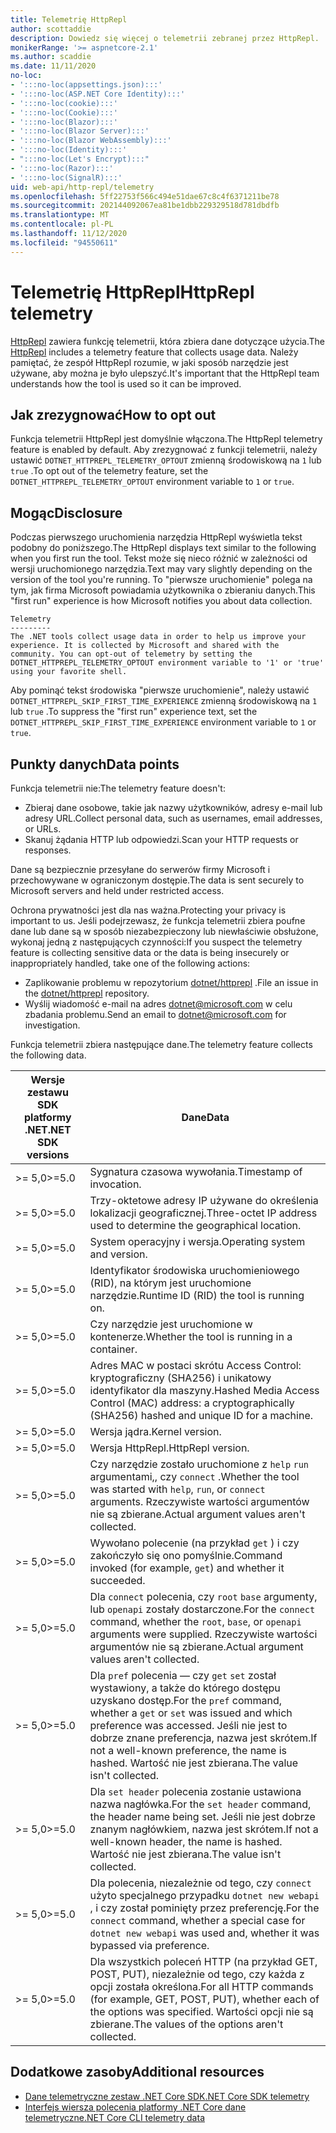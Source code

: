 ```yaml
---
title: Telemetrię HttpRepl
author: scottaddie
description: Dowiedz się więcej o telemetrii zebranej przez HttpRepl.
monikerRange: '>= aspnetcore-2.1'
ms.author: scaddie
ms.date: 11/11/2020
no-loc:
- ':::no-loc(appsettings.json):::'
- ':::no-loc(ASP.NET Core Identity):::'
- ':::no-loc(cookie):::'
- ':::no-loc(Cookie):::'
- ':::no-loc(Blazor):::'
- ':::no-loc(Blazor Server):::'
- ':::no-loc(Blazor WebAssembly):::'
- ':::no-loc(Identity):::'
- ":::no-loc(Let's Encrypt):::"
- ':::no-loc(Razor):::'
- ':::no-loc(SignalR):::'
uid: web-api/http-repl/telemetry
ms.openlocfilehash: 5ff22753f566c494e51dae67c8c4f6371211be78
ms.sourcegitcommit: 202144092067ea81be1dbb229329518d781dbdfb
ms.translationtype: MT
ms.contentlocale: pl-PL
ms.lasthandoff: 11/12/2020
ms.locfileid: "94550611"
---
```

# <a name="httprepl-telemetry"></a><span data-ttu-id="0183f-103">Telemetrię HttpRepl</span><span class="sxs-lookup"><span data-stu-id="0183f-103">HttpRepl telemetry</span></span>

<span data-ttu-id="0183f-104">[HttpRepl](xref:web-api/http-repl) zawiera funkcję telemetrii, która zbiera dane dotyczące użycia.</span><span class="sxs-lookup"><span data-stu-id="0183f-104">The [HttpRepl](xref:web-api/http-repl) includes a telemetry feature that collects usage data.</span></span> <span data-ttu-id="0183f-105">Należy pamiętać, że zespół HttpRepl rozumie, w jaki sposób narzędzie jest używane, aby można je było ulepszyć.</span><span class="sxs-lookup"><span data-stu-id="0183f-105">It's important that the HttpRepl team understands how the tool is used so it can be improved.</span></span>

## <a name="how-to-opt-out"></a><span data-ttu-id="0183f-106">Jak zrezygnować</span><span class="sxs-lookup"><span data-stu-id="0183f-106">How to opt out</span></span>

<span data-ttu-id="0183f-107">Funkcja telemetrii HttpRepl jest domyślnie włączona.</span><span class="sxs-lookup"><span data-stu-id="0183f-107">The HttpRepl telemetry feature is enabled by default.</span></span> <span data-ttu-id="0183f-108">Aby zrezygnować z funkcji telemetrii, należy ustawić `DOTNET_HTTPREPL_TELEMETRY_OPTOUT` zmienną środowiskową na `1` lub `true` .</span><span class="sxs-lookup"><span data-stu-id="0183f-108">To opt out of the telemetry feature, set the `DOTNET_HTTPREPL_TELEMETRY_OPTOUT` environment variable to `1` or `true`.</span></span>

## <a name="disclosure"></a><span data-ttu-id="0183f-109">Mogąc</span><span class="sxs-lookup"><span data-stu-id="0183f-109">Disclosure</span></span>

<span data-ttu-id="0183f-110">Podczas pierwszego uruchomienia narzędzia HttpRepl wyświetla tekst podobny do poniższego.</span><span class="sxs-lookup"><span data-stu-id="0183f-110">The HttpRepl displays text similar to the following when you first run the tool.</span></span> <span data-ttu-id="0183f-111">Tekst może się nieco różnić w zależności od wersji uruchomionego narzędzia.</span><span class="sxs-lookup"><span data-stu-id="0183f-111">Text may vary slightly depending on the version of the tool you're running.</span></span> <span data-ttu-id="0183f-112">To "pierwsze uruchomienie" polega na tym, jak firma Microsoft powiadamia użytkownika o zbieraniu danych.</span><span class="sxs-lookup"><span data-stu-id="0183f-112">This "first run" experience is how Microsoft notifies you about data collection.</span></span>

```console
Telemetry
---------
The .NET tools collect usage data in order to help us improve your experience. It is collected by Microsoft and shared with the community. You can opt-out of telemetry by setting the DOTNET_HTTPREPL_TELEMETRY_OPTOUT environment variable to '1' or 'true' using your favorite shell.
```

<span data-ttu-id="0183f-113">Aby pominąć tekst środowiska "pierwsze uruchomienie", należy ustawić `DOTNET_HTTPREPL_SKIP_FIRST_TIME_EXPERIENCE` zmienną środowiskową na `1` lub `true` .</span><span class="sxs-lookup"><span data-stu-id="0183f-113">To suppress the "first run" experience text, set the `DOTNET_HTTPREPL_SKIP_FIRST_TIME_EXPERIENCE` environment variable to `1` or `true`.</span></span>

## <a name="data-points"></a><span data-ttu-id="0183f-114">Punkty danych</span><span class="sxs-lookup"><span data-stu-id="0183f-114">Data points</span></span>

<span data-ttu-id="0183f-115">Funkcja telemetrii nie:</span><span class="sxs-lookup"><span data-stu-id="0183f-115">The telemetry feature doesn't:</span></span>

* <span data-ttu-id="0183f-116">Zbieraj dane osobowe, takie jak nazwy użytkowników, adresy e-mail lub adresy URL.</span><span class="sxs-lookup"><span data-stu-id="0183f-116">Collect personal data, such as usernames, email addresses, or URLs.</span></span>
* <span data-ttu-id="0183f-117">Skanuj żądania HTTP lub odpowiedzi.</span><span class="sxs-lookup"><span data-stu-id="0183f-117">Scan your HTTP requests or responses.</span></span>

<span data-ttu-id="0183f-118">Dane są bezpiecznie przesyłane do serwerów firmy Microsoft i przechowywane w ograniczonym dostępie.</span><span class="sxs-lookup"><span data-stu-id="0183f-118">The data is sent securely to Microsoft servers and held under restricted access.</span></span>

<span data-ttu-id="0183f-119">Ochrona prywatności jest dla nas ważna.</span><span class="sxs-lookup"><span data-stu-id="0183f-119">Protecting your privacy is important to us.</span></span> <span data-ttu-id="0183f-120">Jeśli podejrzewasz, że funkcja telemetrii zbiera poufne dane lub dane są w sposób niezabezpieczony lub niewłaściwie obsłużone, wykonaj jedną z następujących czynności:</span><span class="sxs-lookup"><span data-stu-id="0183f-120">If you suspect the telemetry feature is collecting sensitive data or the data is being insecurely or inappropriately handled, take one of the following actions:</span></span>

* <span data-ttu-id="0183f-121">Zaplikowanie problemu w repozytorium [dotnet/httprepl](https://github.com/dotnet/httprepl/issues) .</span><span class="sxs-lookup"><span data-stu-id="0183f-121">File an issue in the [dotnet/httprepl](https://github.com/dotnet/httprepl/issues) repository.</span></span>
* <span data-ttu-id="0183f-122">Wyślij wiadomość e-mail na adres [dotnet@microsoft.com](mailto:dotnet@microsoft.com) w celu zbadania problemu.</span><span class="sxs-lookup"><span data-stu-id="0183f-122">Send an email to [dotnet@microsoft.com](mailto:dotnet@microsoft.com) for investigation.</span></span>

<span data-ttu-id="0183f-123">Funkcja telemetrii zbiera następujące dane.</span><span class="sxs-lookup"><span data-stu-id="0183f-123">The telemetry feature collects the following data.</span></span>

| <span data-ttu-id="0183f-124">Wersje zestawu SDK platformy .NET</span><span class="sxs-lookup"><span data-stu-id="0183f-124">.NET SDK versions</span></span> | <span data-ttu-id="0183f-125">Dane</span><span class="sxs-lookup"><span data-stu-id="0183f-125">Data</span></span> |
|--------------|------|
| <span data-ttu-id="0183f-126">>= 5,0</span><span class="sxs-lookup"><span data-stu-id="0183f-126">>=5.0</span></span>        | <span data-ttu-id="0183f-127">Sygnatura czasowa wywołania.</span><span class="sxs-lookup"><span data-stu-id="0183f-127">Timestamp of invocation.</span></span> |
| <span data-ttu-id="0183f-128">>= 5,0</span><span class="sxs-lookup"><span data-stu-id="0183f-128">>=5.0</span></span>        | <span data-ttu-id="0183f-129">Trzy-oktetowe adresy IP używane do określenia lokalizacji geograficznej.</span><span class="sxs-lookup"><span data-stu-id="0183f-129">Three-octet IP address used to determine the geographical location.</span></span> |
| <span data-ttu-id="0183f-130">>= 5,0</span><span class="sxs-lookup"><span data-stu-id="0183f-130">>=5.0</span></span>        | <span data-ttu-id="0183f-131">System operacyjny i wersja.</span><span class="sxs-lookup"><span data-stu-id="0183f-131">Operating system and version.</span></span> |
| <span data-ttu-id="0183f-132">>= 5,0</span><span class="sxs-lookup"><span data-stu-id="0183f-132">>=5.0</span></span>        | <span data-ttu-id="0183f-133">Identyfikator środowiska uruchomieniowego (RID), na którym jest uruchomione narzędzie.</span><span class="sxs-lookup"><span data-stu-id="0183f-133">Runtime ID (RID) the tool is running on.</span></span> |
| <span data-ttu-id="0183f-134">>= 5,0</span><span class="sxs-lookup"><span data-stu-id="0183f-134">>=5.0</span></span>        | <span data-ttu-id="0183f-135">Czy narzędzie jest uruchomione w kontenerze.</span><span class="sxs-lookup"><span data-stu-id="0183f-135">Whether the tool is running in a container.</span></span> |
| <span data-ttu-id="0183f-136">>= 5,0</span><span class="sxs-lookup"><span data-stu-id="0183f-136">>=5.0</span></span>        | <span data-ttu-id="0183f-137">Adres MAC w postaci skrótu Access Control: kryptograficzny (SHA256) i unikatowy identyfikator dla maszyny.</span><span class="sxs-lookup"><span data-stu-id="0183f-137">Hashed Media Access Control (MAC) address: a cryptographically (SHA256) hashed and unique ID for a machine.</span></span> |
| <span data-ttu-id="0183f-138">>= 5,0</span><span class="sxs-lookup"><span data-stu-id="0183f-138">>=5.0</span></span>        | <span data-ttu-id="0183f-139">Wersja jądra.</span><span class="sxs-lookup"><span data-stu-id="0183f-139">Kernel version.</span></span> |
| <span data-ttu-id="0183f-140">>= 5,0</span><span class="sxs-lookup"><span data-stu-id="0183f-140">>=5.0</span></span>        | <span data-ttu-id="0183f-141">Wersja HttpRepl.</span><span class="sxs-lookup"><span data-stu-id="0183f-141">HttpRepl version.</span></span> |
| <span data-ttu-id="0183f-142">>= 5,0</span><span class="sxs-lookup"><span data-stu-id="0183f-142">>=5.0</span></span>        | <span data-ttu-id="0183f-143">Czy narzędzie zostało uruchomione z `help` `run` argumentami,, czy `connect` .</span><span class="sxs-lookup"><span data-stu-id="0183f-143">Whether the tool was started with `help`, `run`, or `connect` arguments.</span></span> <span data-ttu-id="0183f-144">Rzeczywiste wartości argumentów nie są zbierane.</span><span class="sxs-lookup"><span data-stu-id="0183f-144">Actual argument values aren't collected.</span></span> |
| <span data-ttu-id="0183f-145">>= 5,0</span><span class="sxs-lookup"><span data-stu-id="0183f-145">>=5.0</span></span>        | <span data-ttu-id="0183f-146">Wywołano polecenie (na przykład `get` ) i czy zakończyło się ono pomyślnie.</span><span class="sxs-lookup"><span data-stu-id="0183f-146">Command invoked (for example, `get`) and whether it succeeded.</span></span> |
| <span data-ttu-id="0183f-147">>= 5,0</span><span class="sxs-lookup"><span data-stu-id="0183f-147">>=5.0</span></span>        | <span data-ttu-id="0183f-148">Dla `connect` polecenia, czy `root` `base` argumenty, lub `openapi` zostały dostarczone.</span><span class="sxs-lookup"><span data-stu-id="0183f-148">For the `connect` command, whether the `root`, `base`, or `openapi` arguments were supplied.</span></span> <span data-ttu-id="0183f-149">Rzeczywiste wartości argumentów nie są zbierane.</span><span class="sxs-lookup"><span data-stu-id="0183f-149">Actual argument values aren't collected.</span></span> |
| <span data-ttu-id="0183f-150">>= 5,0</span><span class="sxs-lookup"><span data-stu-id="0183f-150">>=5.0</span></span>        | <span data-ttu-id="0183f-151">Dla `pref` polecenia — czy `get` `set` został wystawiony, a także do którego dostępu uzyskano dostęp.</span><span class="sxs-lookup"><span data-stu-id="0183f-151">For the `pref` command, whether a `get` or `set` was issued and which preference was accessed.</span></span> <span data-ttu-id="0183f-152">Jeśli nie jest to dobrze znane preferencja, nazwa jest skrótem.</span><span class="sxs-lookup"><span data-stu-id="0183f-152">If not a well-known preference, the name is hashed.</span></span> <span data-ttu-id="0183f-153">Wartość nie jest zbierana.</span><span class="sxs-lookup"><span data-stu-id="0183f-153">The value isn't collected.</span></span> |
| <span data-ttu-id="0183f-154">>= 5,0</span><span class="sxs-lookup"><span data-stu-id="0183f-154">>=5.0</span></span>        | <span data-ttu-id="0183f-155">Dla `set header` polecenia zostanie ustawiona nazwa nagłówka.</span><span class="sxs-lookup"><span data-stu-id="0183f-155">For the `set header` command, the header name being set.</span></span> <span data-ttu-id="0183f-156">Jeśli nie jest dobrze znanym nagłówkiem, nazwa jest skrótem.</span><span class="sxs-lookup"><span data-stu-id="0183f-156">If not a well-known header, the name is hashed.</span></span> <span data-ttu-id="0183f-157">Wartość nie jest zbierana.</span><span class="sxs-lookup"><span data-stu-id="0183f-157">The value isn't collected.</span></span> |
| <span data-ttu-id="0183f-158">>= 5,0</span><span class="sxs-lookup"><span data-stu-id="0183f-158">>=5.0</span></span>        | <span data-ttu-id="0183f-159">Dla polecenia, niezależnie od tego, czy `connect` użyto specjalnego przypadku `dotnet new webapi` , i czy został pominięty przez preferencję.</span><span class="sxs-lookup"><span data-stu-id="0183f-159">For the `connect` command, whether a special case for `dotnet new webapi` was used and, whether it was bypassed via preference.</span></span> |
| <span data-ttu-id="0183f-160">>= 5,0</span><span class="sxs-lookup"><span data-stu-id="0183f-160">>=5.0</span></span>        | <span data-ttu-id="0183f-161">Dla wszystkich poleceń HTTP (na przykład GET, POST, PUT), niezależnie od tego, czy każda z opcji została określona.</span><span class="sxs-lookup"><span data-stu-id="0183f-161">For all HTTP commands (for example, GET, POST, PUT), whether each of the options was specified.</span></span> <span data-ttu-id="0183f-162">Wartości opcji nie są zbierane.</span><span class="sxs-lookup"><span data-stu-id="0183f-162">The values of the options aren't collected.</span></span> |

## <a name="additional-resources"></a><span data-ttu-id="0183f-163">Dodatkowe zasoby</span><span class="sxs-lookup"><span data-stu-id="0183f-163">Additional resources</span></span>

* [<span data-ttu-id="0183f-164">Dane telemetryczne zestaw .NET Core SDK</span><span class="sxs-lookup"><span data-stu-id="0183f-164">.NET Core SDK telemetry</span></span>](/dotnet/core/tools/telemetry)
* [<span data-ttu-id="0183f-165">Interfejs wiersza polecenia platformy .NET Core dane telemetryczne</span><span class="sxs-lookup"><span data-stu-id="0183f-165">.NET Core CLI telemetry data</span></span>](https://dotnet.microsoft.com/platform/telemetry)
